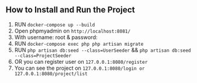 ## How to Install and Run the Project

1. RUN ```docker-compose up --build```
2. Open phpmyadmin on ```http://localhost:8081/```
3. With username: root & password:
4. RUN ```docker-compose exec php php artisan migrate```
5. RUN ```php artisan db:seed --class=UserSeeder``` && ```php artisan db:seed --class=ProjectSeeder```
6. OR you can register user on ```127.0.0.1:8080/register```
7. You can see the project on ```127.0.0.1:8080/login or 127.0.0.1:8080/project/list```

